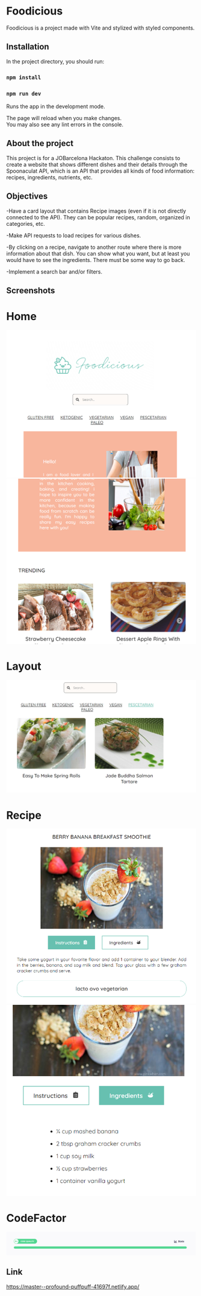 # Foodicious

Foodicious is a project made with Vite and stylized with styled components.

## Installation

In the project directory, you should run:

### `npm install`

### `npm run dev`

Runs the app in the development mode.

The page will reload when you make changes.\
You may also see any lint errors in the console.

## About the project

This project is for a JOBarcelona Hackaton. This challenge consists to create a website that shows different dishes and their details through the Spoonaculat API, which is an API that provides all kinds of food information: recipes, ingredients, nutrients, etc.

## Objectives

-Have a card layout that contains Recipe images (even if it is not directly connected to the API). They can be popular recipes, random, organized in categories, etc.

-Make API requests to load recipes for various dishes.

-By clicking on a recipe, navigate to another route where there is more information about that dish. You can show what you want, but at least you would have to see the ingredients. There must be some way to go back.

-Implement a search bar and/or filters.

## Screenshots

# Home

<img src="./src/assets/home1.png" alt="home1">
<img src="./src/assets/home2.png" alt="home2">

# Layout

<img src="./src/assets/layout.png" alt="layout">


# Recipe

<img src="./src/assets/instructions.png" alt="instructions">
<img src="./src/assets/ingredients.png" alt="ingredients">

# CodeFactor

<img src="./src/assets/codefactor.png" alt="codefactor">


## Link

<a>https://master--profound-puffpuff-41697f.netlify.app/</a>








